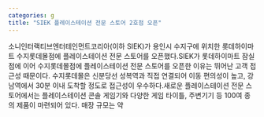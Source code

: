 ```yaml
---
categories: g
title: "SIEK 플레이스테이션 전문 스토어 2호점 오픈"
---
```

소니인터랙티브엔터테인먼트코리아(이하 SIEK)가 용인시 수지구에 위치한 롯데하이마트 수지롯데몰점에 플레이스테이션 전문 스토어를 오픈했다.SIEK가 롯데하이마트 잠실점에 이어 수지롯데몰점에 플레이스테이션 전문 스토어를 오픈한 이유는 뛰어난 고객 접근성 때문이다. 수지롯데몰은 신분당선 성복역과 직접 연결되어 이동 편의성이 높고, 강남역에서 30분 이내 도착할 정도로 접근성이 우수하다.새로운 플레이스테이션 전문 스토어에서는 플레이스테이션 콘솔 게임기와 다양한 게임 타이틀, 주변기기 등 100여 종의 제품이 마련되어 있다. 매장 규모는 약